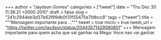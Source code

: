 
+++
author = "Jaydson Gomes"
categories = ["tweet"]
date = "Thu Dec 30 11:38:21 +0000 2010"
draft = false
slug = "241c2944eb3d37b62f99db0f31f55475e7fdbcc8"
tags = ["tweet"]
title = """Mensagem importante para ..."""
tweet = true
micro = true
tweet_url = "https://twitter.com/jaydson/status/20443571429580801"
+++
Mensagem importante para quem acha que vai ganhar na Mega: Voce nao vai ganhar
